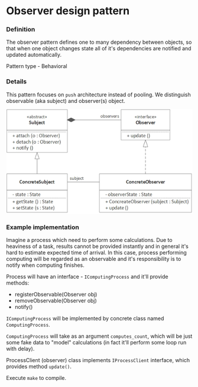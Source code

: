 Observer design pattern
=======================

### Definition

The observer pattern defines one to many dependency between objects, so that
when one object changes state all of it's dependencies are notified and updated
automatically. 

Pattern type - Behavioral

### Details

This pattern focuses on `push` architecture instead of pooling. We distinguish observable
(aka subject) and observer(s) object.

![](observer_uml.png)

### Example implementation

Imagine a process which need to perform some calculations. Due to heaviness of a task,
results cannot be provided instantly and in general it's hard to estimate expected time
of arrival. In this case, process performing computing will be regarded
as an observable and it's responsibility is to notify when computing finishes.

Process will have an interface - `IComputingProcess` and it'll provide methods:
* registerObservable(Observer obj)
* removeObservable(Observer obj)
* notify()

`IComputingProcess` will be implemented by concrete class named `ComputingProcess`.

`ComputingProcess` will take as an argument `computes_count`, which will be just some
fake data to "model" calculations (in fact it'll perform some loop run with delay).

ProcessClient (observer) class implements `IProcessClient` interface, which provides method
`update()`.

Execute ``make`` to compile. 
